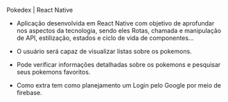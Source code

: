Pokedex | React Native

* Aplicação desenvolvida em React Native com objetivo de aprofundar nos aspectos da tecnologia, sendo eles Rotas, chamada e manipulação de API, estilização, estados e ciclo de vida de componentes...

* O usuário será capaz de visualizar listas sobre os pokemons.

* Pode verificar informações detalhadas sobre os pokemons e pesquisar seus pokemons favoritos.  

* Como extra tem como planejamento um Login pelo Google por meio de firebase.
